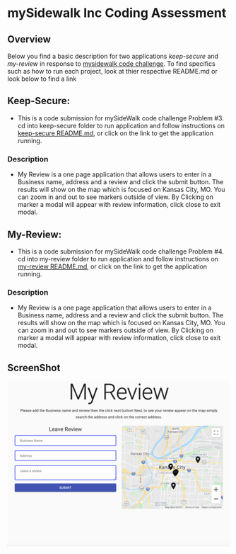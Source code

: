 # mySidewalk Inc Coding Assessment

## Overview
Below you find a basic description for two applications *keep-secure* and *my-review* in response to [mysidewalk code challenge](https://github.com/mysidewalk/interview). To find specifics such as how to run each project, look at thier respective README.md or look below to find a link

## Keep-Secure:
* This is a code submission for mySideWalk code challenge Problem #3. cd into keep-secure folder to run application and follow instructions on [keep-secure README.md](https://github.com/shanicegipson/interview/blob/master/keep-secure/README.md), or click on the link to get the application running.
### Description
* My Review is a one page application that allows users to enter in a Business name, address and a review and click the submit button. The results will show on the map which is focused on Kansas City, MO. You can zoom in and out to see markers outside of view. By Clicking on marker a modal will appear with review information, click close to exit modal.

 
## My-Review:
* This is a code submission for mySideWalk code challenge Problem #4. cd into my-review folder to run application and follow instructions on [my-review README.md](https://github.com/shanicegipson/interview/tree/master/my-review), or click on the link to get the application running.

### Description
* My Review is a one page application that allows users to enter in a Business name, address and a review and click the submit button. The results will show on the map which is focused on Kansas City, MO. You can zoom in and out to see markers outside of view. By Clicking on marker a modal will appear with review information, click close to exit modal.

## ScreenShot
![](my-review/images/my-review%20screenshot.png)
